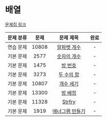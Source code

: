 # 배열

[문제집 링크](https://www.acmicpc.net/workbook/view/7307)

| 문제 분류 | 문제    | 문제 제목                                            | 완료  |
|:-----:|:-----:|:------------------------------------------------:|:---:|
| 연습 문제 | 10808 | [알파벳 개수](https://www.acmicpc.net/problem/10808)  | -   |
| 기본 문제 | 2577  | [숫자의 개수](https://www.acmicpc.net/problem/2577)   | -   |
| 기본 문제 | 1475  | [방 번호](https://www.acmicpc.net/problem/1475)     | -   |
| 기본 문제 | 3273  | [두 수의 합](https://www.acmicpc.net/problem/3273)   | -   |
| 기본 문제 | 10807 | [개수 세기](https://www.acmicpc.net/problem/10807)   | -   |
| 기본 문제 | 13300 | [방 배정](https://www.acmicpc.net/problem/13300)    | -   |
| 기본 문제 | 11328 | [Strfry](https://www.acmicpc.net/problem/11328)  | -   |
| 기본 문제 | 1919  | [애너그램 만들기](https://www.acmicpc.net/problem/1919) | -   |
